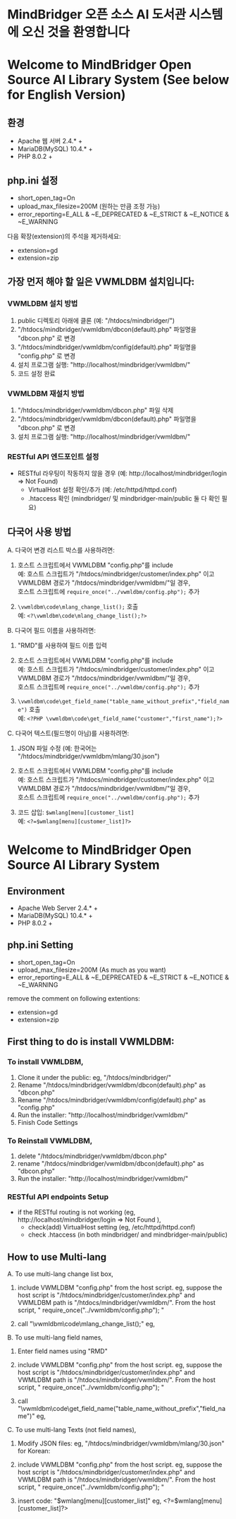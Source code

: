 # MindBridger 오픈 소스 AI 도서관 시스템에 오신 것을 환영합니다
# Welcome to MindBridger Open Source AI Library System (See below for English Version)

## 환경
  - Apache 웹 서버 2.4.* +
  - MariaDB(MySQL) 10.4.* +
  - PHP 8.0.2 +

## php.ini 설정
  - short_open_tag=On  
  - upload_max_filesize=200M (원하는 만큼 조정 가능)  
  - error_reporting=E_ALL & ~E_DEPRECATED & ~E_STRICT & ~E_NOTICE & ~E_WARNING  

  다음 확장(extension)의 주석을 제거하세요:
  - extension=gd  
  - extension=zip  

## 가장 먼저 해야 할 일은 VWMLDBM 설치입니다:
### VWMLDBM 설치 방법
  1. public 디렉토리 아래에 클론 (예: "/htdocs/mindbridger/")  
  2. "/htdocs/mindbridger/vwmldbm/dbcon(default).php" 파일명을 "dbcon.php" 로 변경  
  3. "/htdocs/mindbridger/vwmldbm/config(default).php" 파일명을 "config.php" 로 변경  
  4. 설치 프로그램 실행: "http://localhost/mindbridger/vwmldbm/"  
  5. 코드 설정 완료  

### VWMLDBM 재설치 방법
  1. "/htdocs/mindbridger/vwmldbm/dbcon.php" 파일 삭제  
  2. "/htdocs/mindbridger/vwmldbm/dbcon(default).php" 파일명을 "dbcon.php" 로 변경  
  3. 설치 프로그램 실행: "http://localhost/mindbridger/vwmldbm/"  
     
### RESTful API 엔드포인트 설정
   - RESTful 라우팅이 작동하지 않을 경우 (예: http://localhost/mindbridger/login => Not Found)  
     - VirtualHost 설정 확인/추가 (예: /etc/httpd/httpd.conf)  
     - .htaccess 확인 (mindbridger/ 및 mindbridger-main/public 둘 다 확인 필요)  

## 다국어 사용 방법  
 A. 다국어 변경 리스트 박스를 사용하려면:
  1. 호스트 스크립트에서 VWMLDBM "config.php"를 include  
     예: 호스트 스크립트가 "/htdocs/mindbridger/customer/index.php" 이고  
     VWMLDBM 경로가 "/htdocs/mindbridger/vwmldbm/"일 경우,  
     호스트 스크립트에 `require_once("../vwmldbm/config.php");` 추가  

  2. `\vwmldbm\code\mlang_change_list();` 호출  
     예: `<?\vwmldbm\code\mlang_change_list();?>`  

B. 다국어 필드 이름을 사용하려면:
  1. "RMD"를 사용하여 필드 이름 입력  
  2. 호스트 스크립트에서 VWMLDBM "config.php"를 include  
     예: 호스트 스크립트가 "/htdocs/mindbridger/customer/index.php" 이고  
     VWMLDBM 경로가 "/htdocs/mindbridger/vwmldbm/"일 경우,  
     호스트 스크립트에 `require_once("../vwmldbm/config.php");` 추가  

  3. `\vwmldbm\code\get_field_name("table_name_without_prefix","field_name")` 호출  
     예: `<?PHP \vwmldbm\code\get_field_name("customer","first_name");?>`  

C. 다국어 텍스트(필드명이 아님)를 사용하려면:
  1. JSON 파일 수정 (예: 한국어는 "/htdocs/mindbridger/vwmldbm/mlang/30.json")  
  2. 호스트 스크립트에서 VWMLDBM "config.php"를 include  
     예: 호스트 스크립트가 "/htdocs/mindbridger/customer/index.php" 이고  
     VWMLDBM 경로가 "/htdocs/mindbridger/vwmldbm/"일 경우,  
     호스트 스크립트에 `require_once("../vwmldbm/config.php");` 추가  

  3. 코드 삽입: `$wmlang[menu][customer_list]`  
     예: `<?=$wmlang[menu][customer_list]?>`


# Welcome to MindBridger Open Source AI Library System
## Environment
  - Apache Web Server 2.4.* +
  - MariaDB(MySQL) 10.4.* +
  - PHP 8.0.2 +

## php.ini Setting
  - short_open_tag=On
  - upload_max_filesize=200M (As much as you want)
  - error_reporting=E_ALL & ~E_DEPRECATED & ~E_STRICT & ~E_NOTICE & ~E_WARNING

  remove the comment on following extentions:
  - extension=gd 
  - extension=zip  

##  First thing to do is install VWMLDBM:
### To install VWMLDBM,
  1. Clone it under the public: eg, "/htdocs/mindbridger/"
  2. Rename "/htdocs/mindbridger/vwmldbm/dbcon(default).php" as "dbcon.php"
  3. Rename "/htdocs/mindbridger/vwmldbm/config(default).php" as "config.php"
  4. Run the installer: "http://localhost/mindbridger/vwmldbm/"
  5. Finish Code Settings

### To Reinstall VWMLDBM,
  1. delete "/htdocs/mindbridger/vwmldbm/dbcon.php"
  2. rename "/htdocs/mindbridger/vwmldbm/dbcon(default).php" as "dbcon.php"
  3. Run the installer: "http://localhost/mindbridger/vwmldbm/"
     
### RESTful API endpoints Setup
   - if the RESTful routing is not working (eg, http://localhost/mindbridger/login => Not Found ),
     - check(add) VirtualHost setting (eg, /etc/httpd/httpd.conf)
     - check .htaccess (in both mindbridger/ and mindbridger-main/public)  
  
## How to use Multi-lang  
 A. To use multi-lang change list box,
  1. include VWMLDBM "config.php" from the host script. 
	eg, suppose the host script is "/htdocs/mindbridger/customer/index.php"
		and VWMLDBM path is "/htdocs/mindbridger/vwmldbm/".	
		From the host script, " require_once("../vwmldbm/config.php"); "
  
  2. call "\vwmldbm\code\mlang_change_list();"
	eg, <?\vwmldbm\code\mlang_change_list();?>
	
	
B. To use multi-lang field names,
  1. Enter field names using "RMD"
  
  2. include VWMLDBM "config.php" from the host script. 
	eg, suppose the host script is "/htdocs/mindbridger/customer/index.php"
		and VWMLDBM path is "/htdocs/mindbridger/vwmldbm/".	
		From the host script, " require_once("../vwmldbm/config.php"); "
  
  3. call "\vwmldbm\code\get_field_name("table_name_without_prefix","field_name")"
		eg, <?PHP \vwmldbm\code\get_field_name("customer","first_name");?>
	
	
C. To use multi-lang Texts (not field names),
  1. Modify JSON files: eg, "/htdocs/mindbridger/vwmldbm/mlang/30.json" for Korean:
  2. include VWMLDBM "config.php" from the host script. 
	eg, suppose the host script is "/htdocs/mindbridger/customer/index.php"
		and VWMLDBM path is "/htdocs/mindbridger/vwmldbm/".	
		From the host script, " require_once("../vwmldbm/config.php"); "
  
  3. insert code: "$wmlang[menu][customer_list]"
		eg, <?=$wmlang[menu][customer_list]?>
